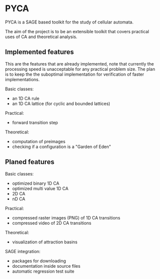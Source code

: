 # PYCA #

PYCA is a SAGE based toolkit for the study of cellular automata.

The aim of the project is to be an extensible toolkit that covers practical uses of CA and theoretical analysis.

## Implemented features ##

This are the features that are already implemented, note that currently the processing speed is unacceptable for any practical problem size. The plan is to keep the the suboptimal implementation for verification of faster implementations.

Basic classes:
  * an 1D CA rule
  * an 1D CA lattice (for cyclic and bounded lattices)

Practical:
  * forward transition step

Theoretical:
  * computation of preimages
  * checking if a configuration is a "Garden of Eden"

## Planed features ##

Basic classes:
  * optimized binary 1D CA
  * optimized multi value 1D CA
  * 2D CA
  * nD CA

Practical:
  * compressed raster images (PNG) of 1D CA transitions
  * compressed video of 2D CA transitions

Theoretical:
  * visualization of attraction basins

SAGE integration:
  * packages for downloading
  * documentation inside source files
  * automatic regression test suite